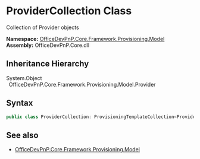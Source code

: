 # ProviderCollection Class
 Collection of Provider objects   

**Namespace:** [OfficeDevPnP.Core.Framework.Provisioning.Model](OfficeDevPnP.Core.Framework.Provisioning.Model.md)  
**Assembly:** OfficeDevPnP.Core.dll  
## Inheritance Hierarchy
System.Object  
&ensp;OfficeDevPnP.Core.Framework.Provisioning.Model.Provider  
## Syntax
```C#
public class ProviderCollection: ProvisioningTemplateCollection<Provider>
```
## See also
- [OfficeDevPnP.Core.Framework.Provisioning.Model](OfficeDevPnP.Core.Framework.Provisioning.Model.md)
